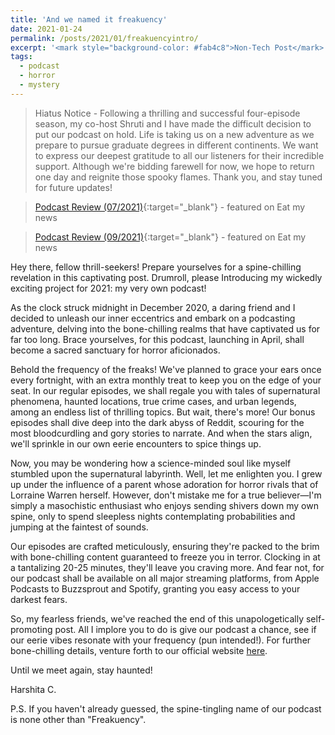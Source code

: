 ```yaml
---
title: 'And we named it freakuency'
date: 2021-01-24
permalink: /posts/2021/01/freakuencyintro/
excerpt: '<mark style="background-color: #fab4c8">Non-Tech Post</mark> Introducing "Freakuency" - A bone-chilling podcast for horror lovers, filled with supernatural tales, true crime cases, and the darkest urban legends.'
tags:
  - podcast
  - horror
  - mystery
---
```

> Hiatus Notice - Following a thrilling and successful four-episode season, my co-host Shruti and I have made the difficult decision to put our podcast on hold. Life is taking us on a new adventure as we prepare to pursue graduate degrees in different continents. We want to express our deepest gratitude to all our listeners for their incredible support. Although we're bidding farewell for now, we hope to return one day and reignite those spooky flames. Thank you, and stay tuned for future updates!

> [Podcast Review (07/2021)](https://www.eatmy.news/2021/07/podcast-review-freakuency-summoning.html){:target="_blank"} - featured on Eat my news

> [Podcast Review (09/2021)](https://www.eatmy.news/2021/09/podcast-review-freakuency-terror-traps.html){:target="_blank"} - featured on Eat my news

Hey there, fellow thrill-seekers! Prepare yourselves for a spine-chilling revelation in this captivating post. Drumroll, please Introducing my wickedly exciting project for 2021: my very own podcast!

As the clock struck midnight in December 2020, a daring friend and I decided to unleash our inner eccentrics and embark on a podcasting adventure, delving into the bone-chilling realms that have captivated us for far too long. Brace yourselves, for this podcast, launching in April, shall become a sacred sanctuary for horror aficionados.

Behold the frequency of the freaks! We've planned to grace your ears once every fortnight, with an extra monthly treat to keep you on the edge of your seat. In our regular episodes, we shall regale you with tales of supernatural phenomena, haunted locations, true crime cases, and urban legends, among an endless list of thrilling topics. But wait, there's more! Our bonus episodes shall dive deep into the dark abyss of Reddit, scouring for the most bloodcurdling and gory stories to narrate. And when the stars align, we'll sprinkle in our own eerie encounters to spice things up.

Now, you may be wondering how a science-minded soul like myself stumbled upon the supernatural labyrinth. Well, let me enlighten you. I grew up under the influence of a parent whose adoration for horror rivals that of Lorraine Warren herself. However, don't mistake me for a true believer—I'm simply a masochistic enthusiast who enjoys sending shivers down my own spine, only to spend sleepless nights contemplating probabilities and jumping at the faintest of sounds.

Our episodes are crafted meticulously, ensuring they're packed to the brim with bone-chilling content guaranteed to freeze you in terror. Clocking in at a tantalizing 20-25 minutes, they'll leave you craving more. And fear not, for our podcast shall be available on all major streaming platforms, from Apple Podcasts to Buzzsprout and Spotify, granting you easy access to your darkest fears.

So, my fearless friends, we've reached the end of this unapologetically self-promoting post. All I implore you to do is give our podcast a chance, see if our eerie vibes resonate with your frequency (pun intended!). For further bone-chilling details, venture forth to our official website [here](https://freakuencypodcast.wixsite.com/website).

Until we meet again, stay haunted!

Harshita C.

P.S. If you haven't already guessed, the spine-tingling name of our podcast is none other than "Freakuency".

